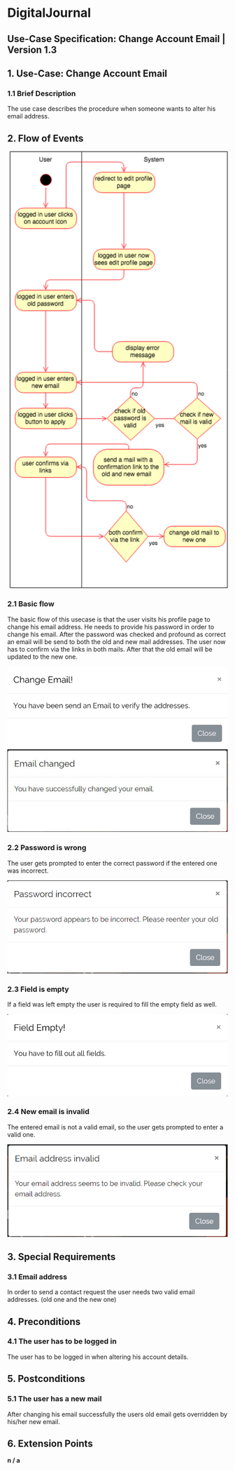 # DigitalJournal
## Use-Case Specification: Change Account Email | Version 1.3

## 1. Use-Case: Change Account Email

### 1.1 Brief Description

The use case describes the procedure when someone wants to alter his email address.

## 2. Flow of Events

![AD_change_account_email](uc_change_account_email.png)


### 2.1 Basic flow

The basic flow of this usecase is that the user visits his profile page to change his email address. He needs to provide his password in order to change his email. After the password was checked and profound as correct an email will be send to both the old and new mail addresses. The user now has to confirm via the links in both mails. After that the old email will be updated to the new one.   

![send_emails](send_emails.png)
![success](email_changed.JPG)

### 2.2 Password is wrong

The user gets prompted to enter the correct password if the entered one was incorrect.

![password_wrong](password_incorrect.png)

### 2.3 Field is empty

If a field was left empty the user is required to fill the empty field as well.

![empty_field](field_empty.png)

### 2.4 New email is invalid

The entered email is not a valid email, so the user gets prompted to enter a valid one.

![email_invalid](email_invalid.PNG)

## 3. Special Requirements

### 3.1 Email address

In order to send a contact request the user needs two valid email addresses. (old one and the new one)

## 4. Preconditions

### 4.1 The user has to be logged in

The user has to be logged in when altering his account details.

## 5. Postconditions

### 5.1 The user has a new mail

After changing his email successfully the users old email gets overridden by his/her new email.

## 6. Extension Points

**n / a**
